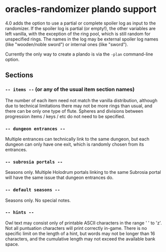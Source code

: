 # oracles-randomizer plando support

4.0 adds the option to use a partial or complete spoiler log as input to the
randomizer. If the spoiler log is partial (or empty!), the other variables are
left vanilla, with the exception of the ring pool, which is still random for
unspecified rings. The names in the log may be external spoiler log names (like
"wooden/noble sword") or internal ones (like "sword").

Currently the only way to create a plando is via the `-plan` command-line
option.


## Sections

### `-- items --` (or any of the usual item section names)

The number of each item need not match the vanilla distribution, although due
to technical limitations there may not be more rings than usual, and there can
be only one type of flute. Spheres and divisions between progression items /
keys / etc do not need to be specified.


### `-- dungeon entrances --`

Multiple entrances can technically link to the same dungeon, but each dungeon
can only have one exit, which is randomly chosen from its entrances.


### `-- subrosia portals --`

Seasons only. Multiple Holodrum portals linking to the same Subrosia portal
will have the same issue that dungeon entrances do.


### `-- default seasons --`

Seasons only. No special notes.


### `-- hints --`

Owl text may consist only of printable ASCII characters in the range ' ' to
'z'. Not all puntuation characters will print correctly in-game. There is no
specific limit on the length of a hint, but words may not be longer than 16
characters, and the cumulative length may not exceed the available bank space.
